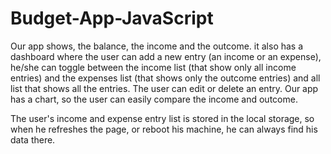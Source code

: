 # Budget-App-JavaScript


Our app shows, the balance, the income and the outcome. it also has a dashboard where the user can add a new entry (an income or an expense), he/she  can toggle between the income list (that show only all income entries) and the expenses list (that shows only the outcome entries) and all list that shows all the entries.
The user can edit or delete an entry.
Our app has a chart, so the user can easily compare the income and outcome.

The user's income and expense entry list is stored in the local storage, so when he refreshes the page, or reboot his machine, he can always find  his data there.




